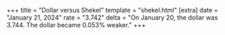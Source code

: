 +++
title = "Dollar versus Shekel"
template = "shekel.html"
[extra]
date = "January 21, 2024"
rate = "3.742"
delta = "On January 20, the dollar was 3.744. The dollar became 0.053% weaker."
+++
